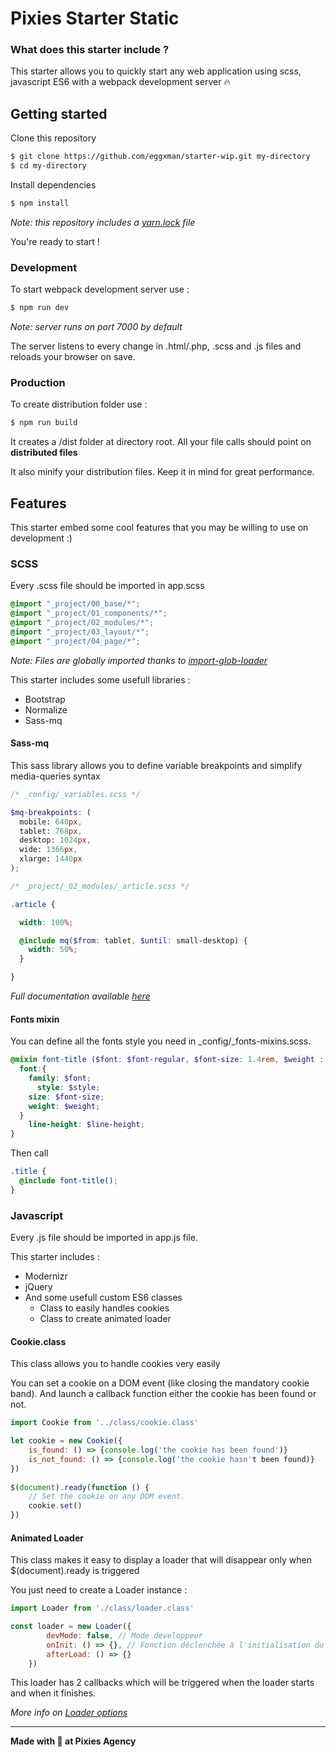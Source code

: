 # Pixies Starter Static

### What does this starter include ?

This starter allows you to quickly start any web application using scss, javascript ES6 with a webpack development server :fire:

## Getting started 

Clone this repository

``` sh
$ git clone https://github.com/eggxman/starter-wip.git my-directory
$ cd my-directory
```

Install dependencies 

``` sh
$ npm install
```

*Note: this repository includes a [yarn.lock](https://yarnpkg.com/lang/en/) file*

You're ready to start !

### Development 

To start webpack development server use : 

```sh
$ npm run dev
```

*Note: server runs on port 7000 by default*

The server listens to every change in .html/.php, .scss and .js files and reloads your browser on save.

### Production 

To create distribution folder use : 

```sh
$ npm run build
```

It creates a /dist folder at directory root. All your file calls should point on **distributed files**

It also minify your distribution files. Keep it in mind for great performance.

## Features

This starter embed some cool features that you may be willing to use on development :)

### SCSS

Every .scss file should be imported in app.scss

```scss
@import "_project/00_base/*";
@import "_project/01_components/*";
@import "_project/02_modules/*";
@import "_project/03_layout/*";
@import "_project/04_page/*";
```

*Note: Files are globally imported thanks to [import-glob-loader](https://www.npmjs.com/package/import-glob-loader)*

This starter includes some usefull libraries :
* Bootstrap
* Normalize
* Sass-mq

#### Sass-mq

This sass library allows you to define variable breakpoints and simplify media-queries syntax

```scss
/* _config/_variables.scss */

$mq-breakpoints: (
  mobile: 640px,
  tablet: 768px,
  desktop: 1024px,
  wide: 1366px,
  xlarge: 1440px
);
```
```scss
/* _project/_02_modules/_article.scss */

.article {

  width: 100%;

  @include mq($from: tablet, $until: small-desktop) {
    width: 50%;
  }

}
```

*Full documentation available [here](https://github.com/sass-mq/sass-mq)*

#### Fonts mixin

You can define all the fonts style you need in _config/_fonts-mixins.scss.

```scss
@mixin font-title ($font: $font-regular, $font-size: 1.4rem, $weight : 400, $style: normal, $line-height : 2rem){
  font:{
    family: $font;
      style: $style;
    size: $font-size;
    weight: $weight;
  }
    line-height: $line-height;
}
```
Then call
```scss
.title {
  @include font-title();
}
```

### Javascript

Every .js file should be imported in app.js file.

This starter includes :
* Modernizr
* jQuery
* And some usefull custom ES6 classes 
    * Class to easily handles cookies
    * Class to create animated loader
    
#### Cookie.class

This class allows you to handle cookies very easily

You can set a cookie on a DOM event (like closing the mandatory cookie band). And launch a callback function either the cookie has been found or not.

```javascript
import Cookie from '../class/cookie.class'

let cookie = new Cookie({
    is_found: () => {console.log('the cookie has been found')}
    is_not_found: () => {console.log('the cookie hasn't been found)}
})
    
$(document).ready(function () {
    // Set the cookie on any DOM event.
    cookie.set()
})
```

#### Animated Loader

This class makes it easy to display a loader that will disappear only when $(document).ready is triggered

You just need to create a Loader instance :

```js
import Loader from './class/loader.class'

const loader = new Loader({
        devMode: false, // Mode developpeur
        onInit: () => {}, // Fonction déclenchée à l'initialisation du loader
        afterLoad: () => {}
    })
```

This loader has 2 callbacks which will be triggered when the loader starts and when it finishes.

*More info on [Loader options](src/js/class/loader.class.js)*

___

**Made with :yellow_heart: at Pixies Agency**
